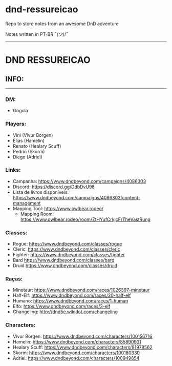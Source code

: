 # dnd-ressureicao

Repo to store notes from an awesome DnD adventure

Notes written in PT-BR ¯_(ツ)_/¯

----
# DND RESSUREICAO

## INFO:
----
### DM:
 - Gogola

### Players:
 - Vini (Vivur Borgen)
 - Elias (Hamelin)
 - Renato (Healary Scuff)
 - Pedrin (Skorm)
 - Diego (Adriel)

### Links:
 - Campanha: https://www.dndbeyond.com/campaigns/4086303
 - Discord: https://discord.gg/DdbDvU96
 - Lista de livros disponíveis: https://www.dndbeyond.com/campaigns/4086303/content-management
 - Mapping Tool: https://www.owlbear.rodeo/
    - Mapping Room: https://www.owlbear.rodeo/room/ZtHYufCrkjcF/TheVastRung

### Classes:
 - Rogue: https://www.dndbeyond.com/classes/rogue
 - Cleric: https://www.dndbeyond.com/classes/cleric
 - Fighter: https://www.dndbeyond.com/classes/fighter
 - Bard https://www.dndbeyond.com/classes/bard
 - Druid https://www.dndbeyond.com/classes/druid

### Raças:
 - Minotaur: https://www.dndbeyond.com/races/1026397-minotaur
 - Half-Elf: https://www.dndbeyond.com/races/20-half-elf
 - Humano: https://www.dndbeyond.com/races/1-human
 - Elfo: https://www.dndbeyond.com/races/3-elf
 - Changeling: http://dnd5e.wikidot.com/changeling

### Characters:
 - Vivur Borgen: https://www.dndbeyond.com/characters/100156716
 - Hamelin: https://www.dndbeyond.com/characters/85890931
 - Healary Scuff: https://www.dndbeyond.com/characters/81978562
 - Skorm: https://www.dndbeyond.com/characters/100180330
 - Adriel: https://www.dndbeyond.com/characters/100949854